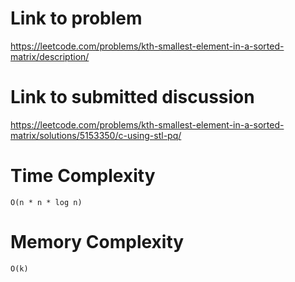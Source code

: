 # Link to problem
https://leetcode.com/problems/kth-smallest-element-in-a-sorted-matrix/description/

# Link to submitted discussion
https://leetcode.com/problems/kth-smallest-element-in-a-sorted-matrix/solutions/5153350/c-using-stl-pq/

# Time Complexity
`O(n * n * log n)`

# Memory Complexity
`O(k)`
